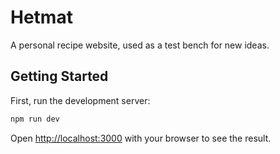 # Hetmat
A personal recipe website, used as a test bench for new ideas. 
## Getting Started

First, run the development server:

```bash
npm run dev
```

Open [http://localhost:3000](http://localhost:3000) with your browser to see the result.
